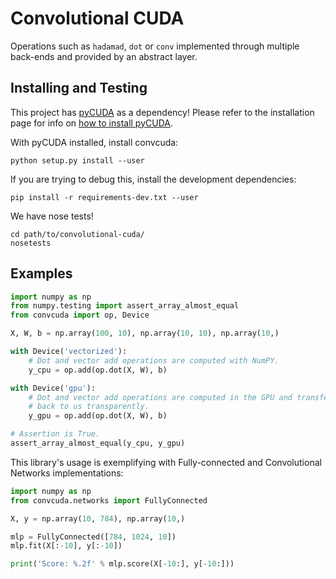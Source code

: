 # Convolutional CUDA

Operations such as `hadamad`, `dot` or `conv` implemented through
multiple back-ends and provided by an abstract layer.

## Installing and Testing

This project has [pyCUDA](https://documen.tician.de/pycuda/index.html)
as a dependency! Please refer to the installation page for info on
[how to install pyCUDA](https://wiki.tiker.net/PyCuda/Installation/Linux).

With pyCUDA installed, install convcuda:
```shell
python setup.py install --user
```

If you are trying to debug this, install the development dependencies:
```shell
pip install -r requirements-dev.txt --user
```

We have nose tests!
```shell
cd path/to/convolutional-cuda/
nosetests
```


## Examples

```python
import numpy as np
from numpy.testing import assert_array_almost_equal
from convcuda import op, Device

X, W, b = np.array(100, 10), np.array(10, 10), np.array(10,)

with Device('vectorized'):
    # Dot and vector add operations are computed with NumPY.
    y_cpu = op.add(op.dot(X, W), b)

with Device('gpu'):
    # Dot and vector add operations are computed in the GPU and transfered
    # back to us transparently.
    y_gpu = op.add(op.dot(X, W), b)

# Assertion is True.
assert_array_almost_equal(y_cpu, y_gpu)
```

This library's usage is exemplifying with Fully-connected and
Convolutional Networks implementations:

```python
import numpy as np
from convcuda.networks import FullyConnected

X, y = np.array(10, 784), np.array(10,)

mlp = FullyConnected([784, 1024, 10])
mlp.fit(X[:-10], y[:-10])

print('Score: %.2f' % mlp.score(X[-10:], y[-10:]))
```
